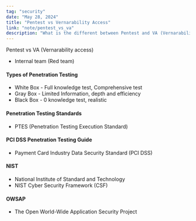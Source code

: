 ```yaml
---
tag: "security"
date: "May 28, 2024"
title: "Pentest vs Vernarability Access"
link: "note/pentest_vs_va"
description: "What is the different between Pentest and VA (Vernarability access)"
---
```


Pentest vs VA (Vernarability access)

- Internal team (Red team)

#### Types of Penetration Testing

- White Box - Full knowledge test, Comprehensive test
- Gray Box - Limited Information, depth and efficiency
- Black Box - 0 knowledge test, realistic


#### Penetration Testing Standards

- PTES (Penetration Testing Execution Standard)

#### PCI DSS Penetration Testing Guide

- Payment Card Industry Data Security Standard (PCI DSS)

#### NIST

- National Institute of Standard and Technology
- NIST Cyber Security Framework (CSF)

#### OWSAP

- The Open World-Wide Application Security Project